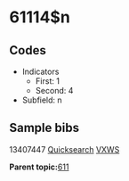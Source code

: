 # 61114$n

## Codes

-   Indicators
    -   First: 1
    -   Second: 4
-   Subfield: n

## Sample bibs

13407447 [Quicksearch](https://search.library.yale.edu/catalog/13407447) [VXWS](http://prodorbis.library.yale.edu:7014/vxws/GetHoldingsService?bibId=13407447)

**Parent topic:**[611](../../tags/611/611.md)

